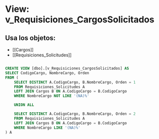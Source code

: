 # View: v_Requisiciones_CargosSolicitados

## Usa los objetos:
- [[Cargos]]
- [[Requisiciones_Solicitudes]]

```sql

CREATE VIEW [dbo].[v_Requisiciones_CargosSolicitados] AS
SELECT CodigoCargo, NombreCargo, Orden
FROM (
	SELECT DISTINCT A.CodigoCargo, B.NombreCargo, Orden = 1
	FROM Requisiciones_Solicitudes A
	LEFT JOIN Cargos B ON A.CodigoCargo = B.CodigoCargo
	WHERE NombreCargo NOT LIKE '(NA)%'

	UNION ALL 

	SELECT DISTINCT A.CodigoCargo, B.NombreCargo, Orden = 2
	FROM Requisiciones_Solicitudes A
	LEFT JOIN Cargos B ON A.CodigoCargo = B.CodigoCargo
	WHERE NombreCargo LIKE '(NA)%'
) A

```
